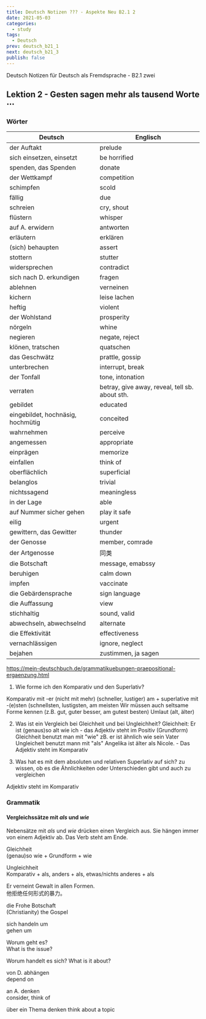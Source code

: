 ```yaml
---
title: Deutsch Notizen ??? - Aspekte Neu B2.1 2
date: 2021-05-03
categories:
  - study
tags:
  - Deutsch
prev: deutsch_b21_1
next: deutsch_b21_3
publish: false
---
```


Deutsch Notizen für Deutsch als Fremdsprache - B2.1 zwei

<!-- more -->

## Lektion 2 - Gesten sagen mehr als tausend Worte $\cdots$

### Wörter

| Deutsch                           | Englisch                                       |
| --------------------------------- | ---------------------------------------------- |
| der Auftakt                       | prelude                                        |
| sich einsetzen, einsetzt          | be horrified                                   |
| spenden, das Spenden              | donate                                         |
| der Wettkampf                     | competition                                    |
| schimpfen                         | scold                                          |
| fällig                            | due                                            |
| schreien                          | cry, shout                                     |
| flüstern                          | whisper                                        |
| auf A. erwidern                   | antworten                                      |
| erläutern                         | erklären                                       |
| (sich) behaupten                  | assert                                         |
| stottern                          | stutter                                        |
| widersprechen                     | contradict                                     |
| sich nach D. erkundigen           | fragen                                         |
| ablehnen                          | verneinen                                      |
| kichern                           | leise lachen                                   |
| heftig                            | violent                                        |
| der Wohlstand                     | prosperity                                     |
| nörgeln                           | whine                                          |
| negieren                          | negate, reject                                 |
| klönen, tratschen                 | quatschen                                      |
| das Geschwätz                     | prattle, gossip                                |
| unterbrechen                      | interrupt, break                               |
| der Tonfall                       | tone, intonation                               |
| verraten                          | betray, give away, reveal, tell sb. about sth. |
| gebildet                          | educated                                       |
| eingebildet, hochnäsig, hochmütig | conceited                                      |
| wahrnehmen                        | perceive                                       |
| angemessen                        | appropriate                                    |
| einprägen                         | memorize                                       |
| einfallen                         | think of                                       |
| oberflächlich                     | superficial                                    |
| belanglos                         | trivial                                        |
| nichtssagend                      | meaningless                                    |
| in der Lage                       | able                                           |
| auf Nummer sicher gehen           | play it safe                                   |
| eilig                             | urgent                                         |
| gewittern, das Gewitter           | thunder                                        |
| der Genosse                       | member, comrade                                |
| der Artgenosse                    | 同类                                           |
| die Botschaft                     | message, emabssy                               |
| beruhigen                         | calm down                                      |
| impfen                            | vaccinate                                      |
| die Gebärdensprache               | sign language                                  |
| die Auffassung                    | view                                           |
| stichhaltig                       | sound, valid                                   |
| abwechseln, abwechselnd           | alternate                                      |
| die Effektivität                  | effectiveness                                  |
| vernachlässigen                   | ignore, neglect                                |
| bejahen                           | zustimmen, ja sagen                            |

https://mein-deutschbuch.de/grammatikuebungen-praepositional-ergaenzung.html

1. Wie forme ich den Komparativ und den Superlativ?

Komparativ mit -er (nicht mit mehr)
(schneller, lustiger)
am + superlative mit -(e)sten
(schnellsten, lustigsten, am meisten
Wir müssen auch seltsame Forme kennen (z.B. gut, guter besser, am gutest besten)
Umlaut (alt, älter)

2. Was ist ein Vergleich bei Gleichheit und bei Ungleichheit?
   Gleichheit: Er ist (genaus)so alt wie ich - das Adjektiv steht im Positiv (Grundform)
   Gleichheit benutzt man mit "wie" zB. er ist ähnlich wie sein Vater
   Ungleicheit benutzt mann mit "als" Angelika ist älter als Nicole. - Das Adjektiv steht im Komparativ

3. Was hat es mit dem absoluten und relativen Superlativ auf sich?
   zu wissen, ob es die Ähnlichkeiten oder Unterschieden gibt und auch zu vergleichen

Adjektiv steht im Komparativ

### Grammatik

#### Vergleichssätze mit _als_ und _wie_

Nebensätze mit _als_ und _wie_ drücken einen Vergleich aus. Sie hängen immer von einem Adjektiv ab. Das Verb steht am Ende.

Gleichheit  
(genau)so wie + Grundform + wie

Ungleichheit  
Komparativ + als, anders + als, etwas/nichts anderes + als

Er verneint Gewalt in allen Formen.  
他拒绝任何形式的暴力。

die Frohe Botschaft  
(Christianity) the Gospel

sich handeln um  
gehen um

Worum geht es?  
What is the issue?

Worum handelt es sich?
What is it about?

von D. abhängen  
depend on

an A. denken  
consider, think of

über ein Thema denken
think about a topic
